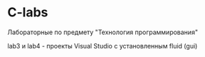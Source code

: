 # C-labs

Лабораторные по предмету "Технология программирования"

lab3 и lab4 - проекты Visual Studio с установленным fluid (gui)